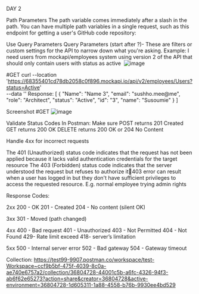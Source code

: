 DAY 2

Path Parameters
The path variable comes immediately after a slash in the path. 
You can have multiple path variables in a single request, such as this endpoint for getting a user's GitHub code repository:

Use Query Parameters
Query Parameters (start after ?)​- These are filters or custom settings for the API to narrow down what you're asking.
Example: I need users from mockapi/employees  system using version 2 of the API that should only contain users with status as active
​
![image](https://github.com/user-attachments/assets/dc78da1b-89e8-4cb3-8c11-f6c8db5c8396)


#GET
curl --location 'https://68355401cd78db2058c0f896.mockapi.io/api/v2/employees/Users?status=Active' \
--data ''
Response:
[
    {
        "Name": "Name 3",
        "email": "sushho.mee@me",
        "role": "Architect",
        "status": "Active",
        "id": "3",
        "name": "Susoumie"
    }
]

Screenshot #GET
![image](https://github.com/user-attachments/assets/bdf867a6-4a3b-4028-9456-bb1d7dd2332c)


Validate Status Codes
In Postman: Make sure 
POST returns 201 Created
GET returns 200 OK
DELETE returns 200 OK or 204 No Content

Handle 4xx for incorrect requests

The 401 (Unauthorized) status code indicates that the request has not been applied because it lacks valid authentication credentials for the target resource
The 403 (Forbidden) status code indicates that the server understood the request but refuses to authorize it403 error can result when a user has logged in but they don't have sufficient 
privileges to access the requested resource. E.g. normal employee trying admin rights

Response Codes:

2xx
200 - OK
201 - Created
204 - No content (silent OK)

3xx
301 - Moved (path changed)

4xx
400 - Bad request
401 - Unauthorized
403 - Not Permitted
404 - Not Found
429- Rate limit exceed
418- server’s limitation

5xx
500 - Internal server error
502 - Bad gateway
504 - Gateway timeout

Collection: https://test99-9907.postman.co/workspace/test-Workspace~ccf9b5bf-475f-4039-8c0a-ae740e6757a2/collection/36804728-44001c5b-a6fc-4326-94f3-ab6f62e65273?action=share&creator=36804728&active-environment=36804728-1d605311-1a88-4558-b76b-9930ee4bd529

